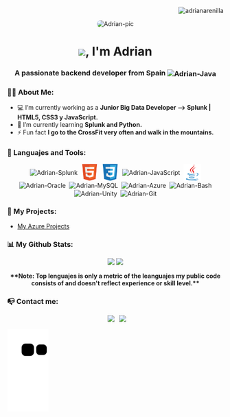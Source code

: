 
<div align="center">
  <p align="right"> <img src="https://komarev.com/ghpvc/?username=adrianarenilla&label=Profile%20views&color=129e00&style=flag" alt="adrianarenilla"/> </p>
  <img alt="Adrian-pic" height="250em" style="border-radius:50px;" src="https://user-images.githubusercontent.com/84444459/145989580-a6ac496c-c9bf-4ac2-ba5d-6a008a5106f3.png">
</div>

<h1 align="center"><img src="https://raw.githubusercontent.com/MartinHeinz/MartinHeinz/master/wave.gif" width="30px">, I'm Adrian</h1>
<h3 align="center">A passionate backend developer from Spain <img align="center" alt="Adrian-Java" height="35" width="35" src="https://user-images.githubusercontent.com/84444459/145979428-9e99ae46-ae6e-41de-9f48-fc94071bfb83.png"></h3>

### 🙋‍♂️ About Me:
- 💻 I’m currently working as a **Junior Big Data Developer --> Splunk | HTML5, CSS3 y JavaScript.**
- 🌱 I’m currently learning **Splunk and Python.**
- ⚡ Fun fact **I go to the CrossFit very often and walk in the mountains.**

### 🚀 Languajes and Tools:
<p align="center">
  <img align="center" alt="Adrian-Splunk" height="40" width="40" HSPACE="2" src="https://user-images.githubusercontent.com/84444459/146010950-e41b129a-7a56-416c-b634-1e9d6973c31a.png" title="Splunk">
  <img align="center" alt="Adrian-HTML" height="40" width="40" HSPACE="2" src="https://raw.githubusercontent.com/devicons/devicon/master/icons/html5/html5-original.svg" title="HTML5">
  <img align="center" alt="Adrian-CSS" height="40" width="40" HSPACE="2" src="https://raw.githubusercontent.com/devicons/devicon/master/icons/css3/css3-original.svg" title="CSS3">
  <img align="center" alt="Adrian-JavaScript" height="40" width="40" HSPACE="2" src="https://cdn.jsdelivr.net/gh/devicons/devicon/icons/javascript/javascript-original.svg" title="JavaScript">

  <img align="center" alt="Adrian-Java" height="40" width="40" HSPACE="2" src="https://raw.githubusercontent.com/devicons/devicon/master/icons/java/java-original.svg" title="Java">
  <img align="center" alt="Adrian-Oracle" height="40" width="40" HSPACE="2" src="https://cdn.jsdelivr.net/gh/devicons/devicon/icons/oracle/oracle-original.svg" title="Oracle">
  <img align="center" alt="Adrian-MySQL" height="40" width="40" HSPACE="2" src="https://cdn.jsdelivr.net/gh/devicons/devicon/icons/mysql/mysql-original.svg" title="MySQL">
  <img align="center" alt="Adrian-Azure" height="40" width="40" HSPACE="2" src="https://cdn.jsdelivr.net/gh/devicons/devicon/icons/azure/azure-original.svg" title="Azure">
  <img align="center" alt="Adrian-Bash" height="40" width="40" HSPACE="2" src="https://user-images.githubusercontent.com/84444459/146040135-c86a5749-8a9a-47b4-bc0d-89bcaa8db60e.png" title="Bash">
  <img align="center" alt="Adrian-Unity" height="40" width="40" HSPACE="2" src="https://user-images.githubusercontent.com/84444459/145986208-1c7b4457-3857-455f-a60f-17ff4d3f7577.jpg" title="Unity">
  <img align="center" alt="Adrian-Git" height="40" width="40" HSPACE="2" src="https://cdn.jsdelivr.net/gh/devicons/devicon/icons/git/git-original.svg" title="Git">  
</p>

### 💼 My Projects:

- <a href="https://github.com/AdrianArenilla?tab=projects">My Azure Projects</a>

### 📊 My Github Stats:
<p align="center">
  <img height="185em" src="https://github-readme-stats.vercel.app/api?username=AdrianArenilla&show_icons=true&theme=dracula&include_all_commits=true&count_private=true"/>
  <img height="185em" src="https://github-readme-stats.vercel.app/api/top-langs/?username=AdrianArenilla&layout=compact&langs_count=7&theme=dracula"/>
</p>
<p align="center">
   <b>**Note: Top lenguajes is only a metric of the leanguajes my public code consists of and doesn't reflect experience or skill level.**</b>
</p>

### 📭 Contact me:
<p align="center">
  <a href="mailto:adry.arsec@gmail.com"><img HSPACE="7" src="https://img.shields.io/badge/Gmail-D14836?style=for-the-badge&logo=gmail&logoColor=white" target="_blank"></a>
  <a href="https://www.linkedin.com/in/adrianarenillaseco"><img src="https://img.shields.io/badge/-LinkedIn-%230077B5?style=for-the-badge&logo=linkedin&logoColor=white" target="_blank"></a> 
</p>

  ![Snake animation](https://github.com/AdrianArenilla/AdrianArenilla/blob/output/github-contribution-grid-snake.svg)


